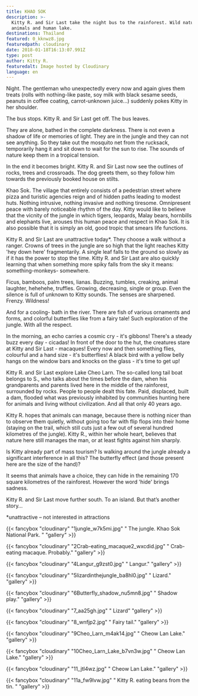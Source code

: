 ```yaml
---
title: KHAO SOK
description: >-
  Kitty R. and Sir Last take the night bus to the rainforest. Wild nature,
  animals and human lake.
destinations: Thailand
featured: 0_kknwz8.jpg
featuredpath: cloudinary
date: 2018-01-18T16:13:07.991Z
type: post
author: Kitty R.
featuredalt: Image hosted by Cloudinary
language: en
---
```

Night. The gentleman who unexpectedly every now and again gives them treats (rolls with nothing-like paste, soy milk with black sesame seeds, peanuts in coffee coating, carrot-unknown juice...) suddenly pokes Kitty in her shoulder.

The bus stops. Kitty R. and Sir Last get off. The bus leaves.

They are alone, bathed in the complete darkness. There is not even a shadow of life or memories of light. They are in the jungle and they can not see anything. So they take out the mosquito net from the rucksack, temporarily hang it and sit down to wait for the sun to rise. The sounds of nature keep them in a tropical tension.

In the end it becomes bright. Kitty R. and Sir Last now see the outlines of rocks, trees and crossroads. The dog greets them, so they follow him towards the previously booked house on stilts.

Khao Sok. The village that entirely consists of a pedestrian street where pizza and turistic agencies reign and of hidden paths leading to modest huts. Nothing intrusive, nothing invasive and nothing tiresome. Omnipresent peace with barely noticeable rhythm of the day. Kitty would like to believe that the vicnity of the jungle in which tigers, leopards, Malay bears, hornbills and elephants live, arouses this human peace and respect in Khao Sok. It is also possible that it is simply an old, good tropic that smears life functions.

Kitty R. and Sir Last are unattractive today*. They choose a walk without a ranger. Crowns of trees in the jungle are so high that the light reaches Kitty 'hey down here' fragmentarily. A single leaf falls to the ground so slowly as if it has the power to stop the time. Kitty R. and Sir Last are also quickly learning that when something more spiky falls from the sky it means: something-monkeys- somewhere.

Ficus, bamboos, palm trees, lianas. Buzzing, tumbles, creaking, animal laughter, hehehehe, truffles. Growing, decreasing, single or group. Even the silence is full of unknown to Kitty sounds. The senses are sharpened. Frenzy. Wildness!

And for a cooling- bath in the river. There are fish of various ornaments and forms, and colorful butterflies like from a fairy tale! Such exploration of the jungle. With all the respect.

In the morning, an echo carries a cosmic cry - it's gibbons! There's a steady buzz every day - cicadas! In front of the door to the hut, the creatures stare at Kitty and Sir Last - macaques! Every now and then something flies, colourful and a hand size - it's butterflies! A black bird with a yellow belly hangs on the window bars and knocks on the glass - it's time to get up!

Kitty R. and Sir Last explore Lake Cheo Larn. The so-called long tail boat belongs to S., who talks about the times before the dam, when his grandparents and parents lived here in the middle of the rainforest, surrounded by rocks. People to people dealt this fate. Paid, displaced, built a dam, flooded what was previously inhabited by communities hunting here for animals and living without civilization. And all that only 40 years ago.

Kitty R. hopes that animals can manage, because there is nothing nicer than to observe them quietly, without going too far with flip flops into their home (staying on the trail, which still cuts just a few out of several hundred kilometres of the jungle). Kitty R., within her whole heart, believes that nature here still manages the man, or at least fights against him sharply.

Is Kitty already part of mass tourism? Is walking around the jungle already a significant interference in all this? The butterfly effect (and those present here are the size of the hand)?

It seems that animals have a choice, they can hide in the remaining 170 square kilometres of the rainforest. However the word 'hide' brings sadness.

Kitty R. and Sir Last move further south. To an island. But that’s another story…

\*unattractive – not interested in attractions

{{< fancybox "cloudinary" "1jungle_w7k5mi.jpg" "  The jungle. Khao Sok National Park. " "gallery" >}}

{{< fancybox "cloudinary" "2Crab-eating_macaque2_wxcdid.jpg" "  Crab-eating macaque. Probably." "gallery" >}}

{{< fancybox "cloudinary" "4Langur_g9zst0.jpg" "  Langur." "gallery" >}}

{{< fancybox "cloudinary" "5lizardinthejungle_ba8hl0.jpg" "  Lizard." "gallery" >}}

{{< fancybox "cloudinary" "6Butterfly_shadow_nu5mn8.jpg" "  Shadow play." "gallery" >}}

{{< fancybox "cloudinary" "7_aa25gh.jpg" "  Lizard" "gallery" >}}

{{< fancybox "cloudinary" "8_wnfjp2.jpg" "  Fairy tail." "gallery" >}}

{{< fancybox "cloudinary" "9Cheo_Larn_m4ak14.jpg" "  Cheow Lan Lake." "gallery" >}}

{{< fancybox "cloudinary" "10Cheo_Larn_Lake_b7vn3w.jpg" "  Cheow Lan Lake." "gallery" >}}

{{< fancybox "cloudinary" "11_jtl4wz.jpg" " Cheow Lan Lake." "gallery" >}}



{{< fancybox "cloudinary" "11a_fw9lvw.jpg" " Kitty R. eating beans from the tin. " "gallery" >}}
